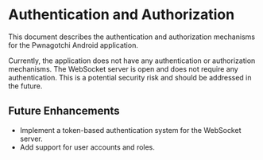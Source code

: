 # Authentication and Authorization

This document describes the authentication and authorization mechanisms for the Pwnagotchi Android application.

Currently, the application does not have any authentication or authorization mechanisms. The WebSocket server is open and does not require any authentication. This is a potential security risk and should be addressed in the future.

## Future Enhancements

*   Implement a token-based authentication system for the WebSocket server.
*   Add support for user accounts and roles.
